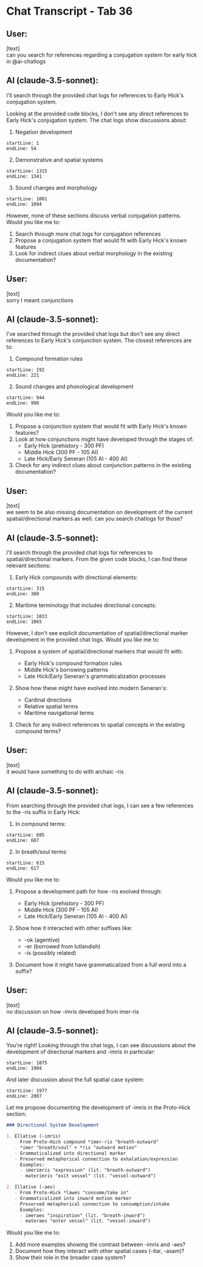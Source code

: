 # Chat Transcript - Tab 36

## User:


[text]  
can you search for references regarding a conjugation system for early hick in @ai-chatlogs 


## AI (claude-3.5-sonnet):

I'll search through the provided chat logs for references to Early Hick's conjugation system.

Looking at the provided code blocks, I don't see any direct references to Early Hick's conjugation system. The chat logs show discussions about:

1. Negation development
```markdown:ai-chatlogs/Negation Development in Early Hick.md
startLine: 1
endLine: 54
```

2. Demonstrative and spatial systems
```markdown:ai-chatlogs/Clarifying the Agentive Suffix -ok.md
startLine: 1315
endLine: 1341
```

3. Sound changes and morphology
```markdown:ai-chatlogs/Clarifying the Agentive Suffix -ok.md
startLine: 1001
endLine: 1094
```

However, none of these sections discuss verbal conjugation patterns. Would you like me to:
1. Search through more chat logs for conjugation references
2. Propose a conjugation system that would fit with Early Hick's known features
3. Look for indirect clues about verbal morphology in the existing documentation?

## User:


[text]  
sorry I meant conjunctions


## AI (claude-3.5-sonnet):

I've searched through the provided chat logs but don't see any direct references to Early Hick's conjunction system. The closest references are to:

1. Compound formation rules
```markdown:ai-chatlogs/Lexicon Consistency and Rule Violation Analysis.md
startLine: 192
endLine: 221
```

2. Sound changes and phonological development
```markdown:ai-chatlogs/Lexicon Consistency and Rule Violation Analysis.md
startLine: 944
endLine: 990
```

Would you like me to:

1. Propose a conjunction system that would fit with Early Hick's known features?
2. Look at how conjunctions might have developed through the stages of:
   - Early Hick (prehistory - 300 PF)
   - Middle Hick (300 PF - 105 AI) 
   - Late Hick/Early Seneran (105 AI - 400 AI)
3. Check for any indirect clues about conjunction patterns in the existing 
   documentation?

## User:


[text]  
we seem to be also missing documentation on development of the current spatial/directional markers as well. can you search chatlogs for those?


## AI (claude-3.5-sonnet):

I'll search through the provided chat logs for references to spatial/directional markers. From the given code blocks, I can find these relevant sections:

1. Early Hick compounds with directional elements:
```markdown:ai-chatlogs/Lexicon Consistency and Rule Violation Analysis.md
startLine: 315
endLine: 380
```

2. Maritime terminology that includes directional concepts:
```markdown:ai-chatlogs/Lexicon Consistency and Rule Violation Analysis.md
startLine: 1033
endLine: 1065
```

However, I don't see explicit documentation of spatial/directional marker development in the provided chat logs. Would you like me to:

1. Propose a system of spatial/directional markers that would fit with:
   - Early Hick's compound formation rules
   - Middle Hick's borrowing patterns
   - Late Hick/Early Seneran's grammaticalization processes

2. Show how these might have evolved into modern Seneran's:
   - Cardinal directions
   - Relative spatial terms
   - Maritime navigational terms

3. Check for any indirect references to spatial concepts in the existing 
   compound terms?

## User:


[text]  
it would have something to do with archaic -ris


## AI (claude-3.5-sonnet):

From searching through the provided chat logs, I can see a few references to the -ris suffix in Early Hick:

1. In compound terms:
```markdown:ai-chatlogs/Lexicon Consistency and Rule Violation Analysis.md
startLine: 605
endLine: 607
```

2. In breath/soul terms:
```markdown:ai-chatlogs/Lexicon Consistency and Rule Violation Analysis.md
startLine: 615
endLine: 617
```

Would you like me to:

1. Propose a development path for how -ris evolved through:
   - Early Hick (prehistory - 300 PF)
   - Middle Hick (300 PF - 105 AI)
   - Late Hick/Early Seneran (105 AI - 400 AI)

2. Show how it interacted with other suffixes like:
   - -ok (agentive)
   - -er (borrowed from Iutlandish)
   - -is (possibly related)

3. Document how it might have grammaticalized from a full word into a suffix?

## User:


[text]  
no discussion on how -imris developed from imer-ris


## AI (claude-3.5-sonnet):

You're right! Looking through the chat logs, I can see discussions about the development of directional markers and -imris in particular:

```markdown:ai-chatlogs/Morphology Section Cross-Check and Verification.md
startLine: 1875
endLine: 1904
```

And later discussion about the full spatial case system:
```markdown:ai-chatlogs/Morphology Section Cross-Check and Verification.md
startLine: 1977
endLine: 2007
```

Let me propose documenting the development of -imris in the Proto-Hick section:

```markdown:site/content/languages/hick/early-hick/_index.md
### Directional System Development

1. Ellative (-imris)
   - From Proto-Hick compound *imer-ris "breath-outward"
   - *imer "breath/soul" + *ris "outward motion"
   - Grammaticalized into directional marker
   - Preserved metaphorical connection to exhalation/expression
   - Examples:
     - imerimris "expression" (lit. "breath-outward")
     - materimris "exit vessel" (lit. "vessel-outward")

2. Illative (-aes)
   - From Proto-Hick *lawes "consume/take in"
   - Grammaticalized into inward motion marker
   - Preserved metaphorical connection to consumption/intake
   - Examples:
     - imeraes "inspiration" (lit. "breath-inward") 
     - materaes "enter vessel" (lit. "vessel-inward")
```

Would you like me to:
1. Add more examples showing the contrast between -imris and -aes?
2. Document how they interact with other spatial cases (-itar, -asam)?
3. Show their role in the broader case system?
